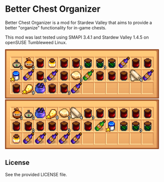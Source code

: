# Better Chest Organizer

Better Chest Organizer is a mod for Stardew Valley that aims to provide a better "organize" functionality for in-game chests.

This mod was last tested using SMAPI 3.4.1 and Stardew Valley 1.4.5 on openSUSE Tumbleweed Linux.

![Artisan products after organize](/images/example-organize.png)
![Artisan products after sorting by the mod](/images/example-mod.png)

## License

See the provided LICENSE file.
